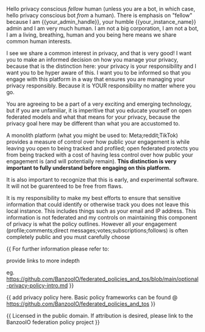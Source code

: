 Hello privacy conscious *fellow* human (unless you are a bot, in which case, hello privacy conscious bot *from* a human). There is emphasis on "fellow" because I am {{your_admin_handle}}, your humble {{your_instance_name}} admin and I am very much human. I am not a big corporation, I am not a bot, I am a living, breathing, human and you being here means we share common human interests.

I see we share a common interest in privacy, and that is very good! I want you to make an informed decision on how you manage your privacy, because that is the distinction here: your privacy is your responsibility and I want you to be hyper aware of this. I want you to be informed so that you engage with this platform in a way that ensures you are managing your privacy responsibly. Because it is YOUR responsibility no matter where you go.

You are agreeing to be a part of a very exciting and emerging technology, but if you are unfamiliar, it is imperitive that you educate yourself on open federated models and what that means for your privacy, because the privacy goal here may be different than what you are accustomed to. 

A monolith platform (what you might be used to: Meta;reddit;TikTok) provides a measure of control over how public your engagement is while leaving you open to being tracked and profiled; open federated protects you from being tracked with a cost of having less control over how public your engagement is (and will potentially remain). **This distinction is very important to fully understand before engaging on this platform.**

It is also important to recognize that this is early, and experimental software. It will not be guarenteed to be free from flaws. 

It is my responsibility to make my best efforts to ensure that sensitive information that could identify or otherwise track you does not leave this local instance. This includes things such as your email and IP address. This information is not federated and my controls on maintaining this component of privacy is what the policy outlines. However all *your* engagement (profile;comments;direct messages;votes;subscriptions;follows) is often completely public and you must carefully choose 

{{ For further information please refer to:

provide links to more indepth 

eg. https://github.com/BanzooIO/federated_policies_and_tos/blob/main/optional-privacy-policy-intro.md }}

{{ add privacy policy here. Basic policy frameworks can be found @ https://github.com/BanzooIO/federated_policies_and_tos }}

{{ Licensed in the public domain. If attribution is desired, please link to the BanzooIO federation policy project }}
